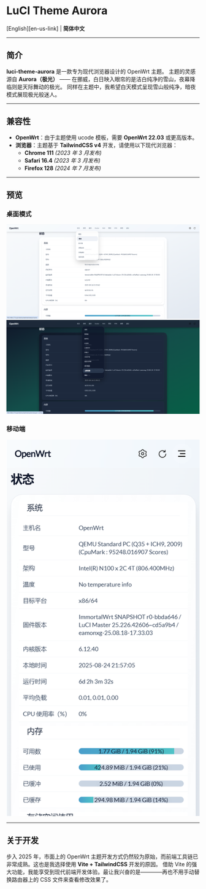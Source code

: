 # LuCI Theme Aurora

[English][en-us-link] | **简体中文**

------

## 简介

**luci-theme-aurora** 是一款专为现代浏览器设计的 OpenWrt 主题。
 主题的灵感源自 **Aurora（极光）** —— 在挪威，白日映入眼帘的是洁白纯净的雪山，夜幕降临则是天际舞动的极光。
 同样在主题中，我希望白天模式呈现雪山般纯净，暗夜模式展现极光般迷人。

------

## 兼容性

- **OpenWrt**：由于主题使用 ucode 模板，需要 **OpenWrt 22.03** 或更高版本。
- **浏览器**：主题基于 **TailwindCSS v4** 开发，请使用以下现代浏览器：
  - **Chrome 111** *(2023 年 3 月发布)*
  - **Safari 16.4** *(2023 年 3 月发布)*
  - **Firefox 128** *(2024 年 7 月发布)*

------

## 预览

### 桌面模式

![light](./.dev/preview/light.png)
 ![dark](./.dev/preview/dark.png)

### 移动端

![mobile](./.dev/preview/mobile.png)

------

## 关于开发

步入 2025 年，市面上的 OpenWrt 主题开发方式仍然较为原始，而前端工具链已非常成熟。这也是我选择使用 **Vite + TailwindCSS** 开发的原因。
 借助 Vite 的强大功能，我能享受到现代前端开发体验。最让我兴奋的是————再也不用手动替换路由器上的 CSS 文件来查看修改效果了。

